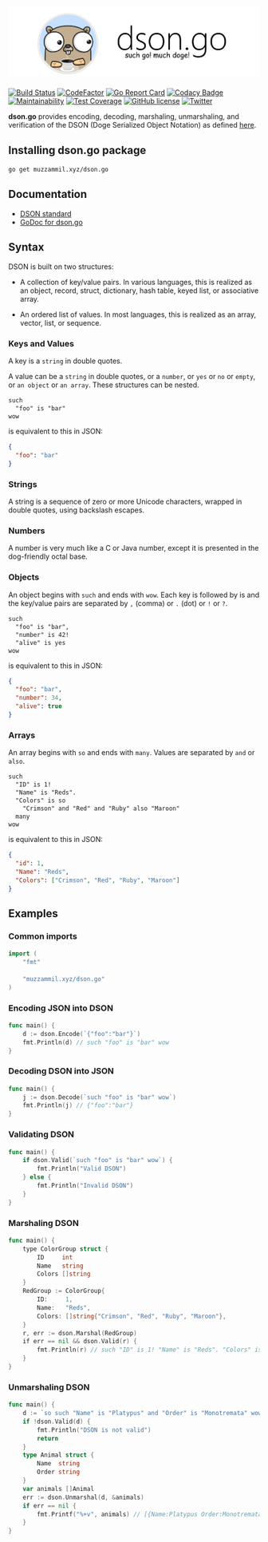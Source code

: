 # ![dson.png](dson.png)

[![Build Status](https://travis-ci.org/muhammadmuzzammil1998/dson.go.svg?branch=master)](https://travis-ci.org/muhammadmuzzammil1998/dson.go) [![CodeFactor](https://www.codefactor.io/repository/github/muhammadmuzzammil1998/dson.go/badge)](https://www.codefactor.io/repository/github/muhammadmuzzammil1998/dson.go) [![Go Report Card](https://goreportcard.com/badge/github.com/muhammadmuzzammil1998/dson.go)](https://goreportcard.com/report/github.com/muhammadmuzzammil1998/dson.go) [![Codacy Badge](https://api.codacy.com/project/badge/Grade/44f9622f23e748cf9733aeaef7ee6c40)](https://www.codacy.com/app/muhammadmuzzammil1998/dson.go?utm_source=github.com&utm_medium=referral&utm_content=muhammadmuzzammil1998/dson.go&utm_campaign=Badge_Grade) [![Maintainability](https://api.codeclimate.com/v1/badges/a2fa53afcf7a48d55660/maintainability)](https://codeclimate.com/github/muhammadmuzzammil1998/dson.go/maintainability) [![Test Coverage](https://api.codeclimate.com/v1/badges/a2fa53afcf7a48d55660/test_coverage)](https://codeclimate.com/github/muhammadmuzzammil1998/dson.go/test_coverage) [![GitHub license](https://img.shields.io/github/license/muhammadmuzzammil1998/dson.go.svg)](https://github.com/muhammadmuzzammil1998/dson.go/blob/master/LICENSE) [![Twitter](https://img.shields.io/twitter/url/https/github.com/muhammadmuzzammil1998/dson.go.svg?style=social)](https://twitter.com/intent/tweet?text=Wow:&url=https%3A%2F%2Fgithub.com%2Fmuhammadmuzzammil1998%2Fdson.go)

**dson.go** provides encoding, decoding, marshaling, unmarshaling, and verification of the DSON (Doge Serialized Object Notation) as defined [here](https://dogeon.xyz/).

## Installing dson.go package

```sh
go get muzzammil.xyz/dson.go
```

## Documentation

- [DSON standard](https://dogeon.xyz/)
- [GoDoc for dson.go](https://godoc.org/muzzammil.xyz/dson.go)

## Syntax

DSON is built on two structures:

- A collection of key/value pairs. In various languages, this is realized as an object, record, struct, dictionary, hash table, keyed list, or associative array.

- An ordered list of values. In most languages, this is realized as an array, vector, list, or sequence.

### Keys and Values

A key is a `string` in double quotes.

A value can be a `string` in double quotes, or a `number`, or `yes` or `no` or `empty`, or `an object` or `an array`. These structures can be nested.

```dson
such
  "foo" is "bar"
wow
```

is equivalent to this in JSON:

```json
{
  "foo": "bar"
}
```

### Strings

A string is a sequence of zero or more Unicode characters, wrapped in double quotes, using backslash escapes.

### Numbers

A number is very much like a C or Java number, except it is presented in the dog-friendly octal base.

### Objects

An object begins with `such` and ends with `wow`. Each key is followed by is and the key/value pairs are separated by `,` (comma) or `.` (dot) or `!` or `?`.

```dson
such
  "foo" is "bar",
  "number" is 42!
  "alive" is yes
wow
```

is equivalent to this in JSON:

```json
{
  "foo": "bar",
  "number": 34,
  "alive": true
}
```

### Arrays

An array begins with `so` and ends with `many`. Values are separated by `and` or `also`.

```dson
such
  "ID" is 1!
  "Name" is "Reds".
  "Colors" is so
    "Crimson" and "Red" and "Ruby" also "Maroon"
  many
wow
```

is equivalent to this in JSON:

```json
{
  "id": 1,
  "Name": "Reds",
  "Colors": ["Crimson", "Red", "Ruby", "Maroon"]
}
```

## Examples

### Common imports

```go
import (
    "fmt"

    "muzzammil.xyz/dson.go"
)
```

### Encoding JSON into DSON

```go
func main() {
    d := dson.Encode(`{"foo":"bar"}`)
    fmt.Println(d) // such "foo" is "bar" wow
}
```

### Decoding DSON into JSON

```go
func main() {
    j := dson.Decode(`such "foo" is "bar" wow`)
    fmt.Println(j) // {"foo":"bar"}
}
```

### Validating DSON

```go
func main() {
    if dson.Valid(`such "foo" is "bar" wow`) {
        fmt.Println("Valid DSON")
    } else {
        fmt.Println("Invalid DSON")
    }
}
```

### Marshaling DSON

```go
func main() {
    type ColorGroup struct {
        ID     int
        Name   string
        Colors []string
    }
    RedGroup := ColorGroup{
        ID:     1,
        Name:   "Reds",
        Colors: []string{"Crimson", "Red", "Ruby", "Maroon"},
    }
    r, err := dson.Marshal(RedGroup)
    if err == nil && dson.Valid(r) {
        fmt.Println(r) // such "ID" is 1! "Name" is "Reds". "Colors" is so "Crimson" and "Red" and "Ruby" also "Maroon" many wow
    }
}
```

### Unmarshaling DSON

```go
func main() {
    d := `so such "Name" is "Platypus" and "Order" is "Monotremata" wow and such "Name" is "Quoll" and "Order" is "Dasyuromorphia" wow many`
    if !dson.Valid(d) {
        fmt.Println("DSON is not valid")
        return
    }
    type Animal struct {
        Name  string
        Order string
    }
    var animals []Animal
    err := dson.Unmarshal(d, &animals)
    if err == nil {
        fmt.Printf("%+v", animals) // [{Name:Platypus Order:Monotremata} {Name:Quoll Order:Dasyuromorphia}]
    }
}
```
